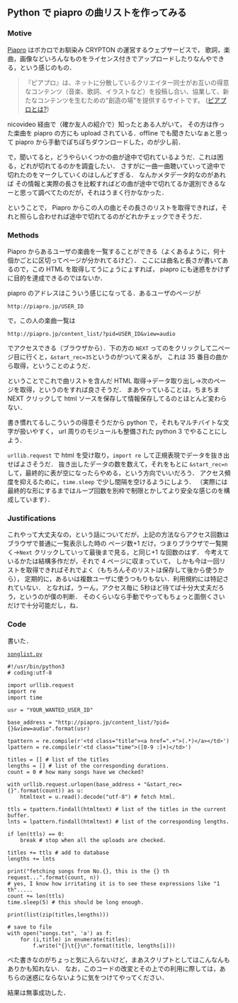 Python で piapro の曲リストを作ってみる
---------------------------------------

### Motive
[Piapro](http://piapro.jp/) はボカロでお馴染み CRYPTON の運営するウェブサービスで，
歌詞，楽曲，画像などいろんなものをライセンス付きでアップロードしたりなんやできる，という感じのもの．

>『ピアプロ』は、ネットに分散しているクリエイター同士がお互いの得意なコンテンツ（音楽、歌詞、イラストなど）を投稿し合い、協業して、新たなコンテンツを生むための"創造の場"を提供するサイトです。 ([ピアプロとは?](http://piapro.jp/intro/))

nicovideo 経由で（確か友人の紹介で）知ったとある人がいて，
その方は作った楽曲を piapro の方にも upload されている．offline でも聞きたいなぁと思って piapro から手動でぽちぽちダウンロードした，のが少し前．

で，聞いてると，どうやらいくつかの曲が途中で切れているようだ．これは困る，どれが切れてるのかを調査したい．
さすがに一曲一曲聴いていって途中で切れたのをマークしていくのはしんどすぎる．
なんかメタデータ的なのがあれば その情報と実際の長さを比較すればどの曲が途中で切れてるか選別できるなーと思って調べてたのだが，それはうまく行かなかった．

ということで， Piapro からこの人の曲とその長さのリストを取得できれば，それと照らし合わせれば途中で切れてるのがどれかチェックできそうだ．


### Methods
Piapro からあるユーザの楽曲を一覧することができる（よくあるように，何十個かごとに区切ってページが分かれてるけど）．
ここには曲名と長さが書いてあるので，この HTML を取得してうにょうにょすれば， piapro にも迷惑をかけずに目的を達成できるのではないか．

piapro のアドレスはこういう感じになってる．あるユーザのページが

```
http://piapro.jp/USER_ID
```

で，この人の楽曲一覧は

```
http://piapro.jp/content_list/?pid=USER_ID&view=audio
```

でアクセスできる（ブラウザから）．下の方の `NEXT` ってのをクリックして二ページ目に行くと，`&start_rec=35`というのがついて来るが，
これは 35 番目の曲から取得，ということのようだ．

ということでこれで曲リストを含んだ HTML 取得→データ取り出し→次のページを取得，というのをすれば良さそうだ．
まあやっていることは，ちまちま NEXT クリックして html ソースを保存して情報保存してるのとほとんど変わらない．

書き慣れてるしこういうの得意そうだから python で，それもマルチバイトな文字が扱いやすく， url 周りのモジュールも整備された python 3 でやることにしよう．

`urllib.request` で html を受け取り，`import re` して正規表現でデータを抜き出せばよさそうだ．
抜き出したデータの数を数えて，それをもとに `&start_rec=n` して，最終的に表が空になったらやめる，という方向でいいだろう．
アクセス頻度を抑えるために，`time.sleep` で少し間隔を空けるようにしよう．
（実際には最終的な形にするまではループ回数を別枠で制限とかしてより安全な感じのを構成しています）．

### Justifications
これやって大丈夫なの，という話についてだが，上記の方法ならアクセス回数はブラウザで普通に一覧表示した時の
ページ数+1 だけ，つまりブラウザで一覧開く→`Next` クリックしていって最後まで見る，と同じ+1 な回数のはず．
今考えているかたは結構多作だが，それで 4 ページに収まっていて，
しかも今は一回リストを取得できればそれでよく（もちろんそのリストは保存して後から使うから），
定期的に，あるいは複数ユーザに使うつもりもない．利用規約には特記されていない．
となれば，うーん，アクセス毎に 5秒ほど待てば十分大丈夫だろう，というのが僕の判断．
そのくらいなら手動でやってもちょっと面倒くさいだけで十分可能だし，ね．

### Code

書いた．

[`songlist.py`](../../Scripts/20Nov2013.piapro-songlist.py)
```
#!/usr/bin/python3
# coding:utf-8

import urllib.request
import re
import time

usr = "YOUR_WANTED_USER_ID"

base_address = "http://piapro.jp/content_list/?pid={}&view=audio".format(usr)

tpattern = re.compile(r'<td class="title"><a href=".+">(.*)</a></td>')
lpattern = re.compile(r'<td class="time">([0-9 :]+)</td>')

titles = [] # list of the titles
lengths = [] # list of the corresponding durations.
count = 0 # how many songs have we checked?

with urllib.request.urlopen(base_address + "&start_rec={}".format(count)) as u:
    htmltext = u.read().decode("utf-8") # fetch html.

ttls = tpattern.findall(htmltext) # list of the titles in the current buffer.
lnts = lpattern.findall(htmltext) # list of the corresponding lengths.

if len(ttls) == 0:
    break # stop when all the uploads are checked.

titles += ttls # add to database
lengths += lnts

print("fetching songs from No.{}, this is the {} th request...".format(count, n))
# yes, I know how irritating it is to see these expressions like "1 th".....
count += len(ttls)
time.sleep(5) # this should be long enough.

print(list(zip(titles,lengths)))

# save to file
with open("songs.txt", 'a') as f:
    for (i,title) in enumerate(titles):
        f.write("{}\t{}\n".format(title, lengths[i]))
```

べた書きなのがちょっと気に入らないけど，まあスクリプトとしてはこんなんもありかも知れない．
なお，このコードの改変とその上での利用に際しては，あちらの迷惑にならないように気をつけてやってください．

結果は無事成功した．
